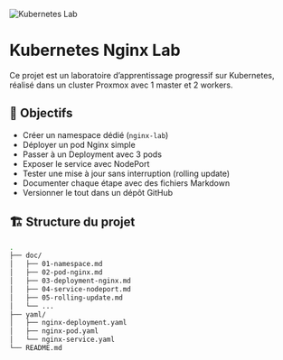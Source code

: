![Kubernetes Lab](https://img.shields.io/badge/Kubernetes_Lab-validé-brightgreen?style=for-the-badge&logo=kubernetes&logoColor=white)

# Kubernetes Nginx Lab

Ce projet est un laboratoire d’apprentissage progressif sur Kubernetes, réalisé dans un cluster Proxmox avec 1 master et 2 workers.

## 🎯 Objectifs

- Créer un namespace dédié (`nginx-lab`)
- Déployer un pod Nginx simple
- Passer à un Deployment avec 3 pods
- Exposer le service avec NodePort
- Tester une mise à jour sans interruption (rolling update)
- Documenter chaque étape avec des fichiers Markdown
- Versionner le tout dans un dépôt GitHub

## 🏗️ Structure du projet

```bash
.
├── doc/
│   ├── 01-namespace.md
│   ├── 02-pod-nginx.md
│   ├── 03-deployment-nginx.md
│   ├── 04-service-nodeport.md
│   ├── 05-rolling-update.md
│   └── ...
├── yaml/
│   ├── nginx-deployment.yaml
│   ├── nginx-pod.yaml
│   └── nginx-service.yaml
└── README.md

